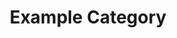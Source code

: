 ---
title: Example Category
description: A description of this category
image: cover.jpg

# Badge style
style:
    background: "#2a9d8f"
    color: "#fff"
---